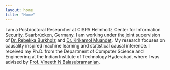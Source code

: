 ```yaml
---
layout: home
title: "Home"
---
```

I am a Postdoctoral Researcher at CISPA Helmholtz Center for Information Security, Saarbrücken, Germany. I am working under the joint supervision of [Dr. Rebekka Burkholz](https://sites.google.com/view/rebekkaburkholz/) and [Dr. Krikamol Muandet](https://www.krikamol.org/). My research focuses on causality inspired machine learning and statistical causal inference.
I received my Ph.D. from the Department of Computer Science and Engineering at the Indian Institute of Technology Hyderabad, where I was advised by [Prof. Vineeth N Balasubramanian](https://people.iith.ac.in/vineethnb/index.html). 